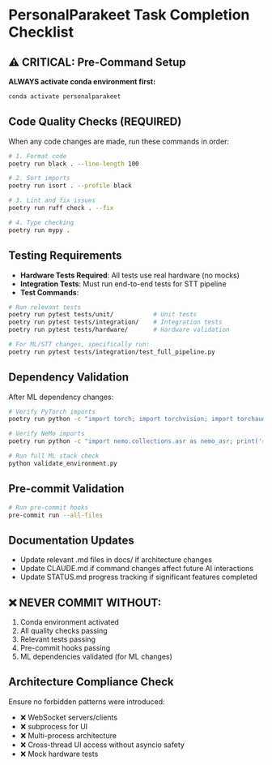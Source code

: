 # PersonalParakeet Task Completion Checklist

## ⚠️ CRITICAL: Pre-Command Setup
**ALWAYS activate conda environment first:**
```bash
conda activate personalparakeet
```

## Code Quality Checks (REQUIRED)
When any code changes are made, run these commands in order:

```bash
# 1. Format code
poetry run black . --line-length 100

# 2. Sort imports
poetry run isort . --profile black

# 3. Lint and fix issues
poetry run ruff check . --fix

# 4. Type checking
poetry run mypy .
```

## Testing Requirements
- **Hardware Tests Required**: All tests use real hardware (no mocks)
- **Integration Tests**: Must run end-to-end tests for STT pipeline
- **Test Commands**:
```bash
# Run relevant tests
poetry run pytest tests/unit/           # Unit tests
poetry run pytest tests/integration/    # Integration tests
poetry run pytest tests/hardware/       # Hardware validation

# For ML/STT changes, specifically run:
poetry run pytest tests/integration/test_full_pipeline.py
```

## Dependency Validation
After ML dependency changes:
```bash
# Verify PyTorch imports
poetry run python -c "import torch; import torchvision; import torchaudio; print('✅ PyTorch OK')"

# Verify NeMo imports
poetry run python -c "import nemo.collections.asr as nemo_asr; print('✅ NeMo OK')"

# Run full ML stack check
python validate_environment.py
```

## Pre-commit Validation
```bash
# Run pre-commit hooks
pre-commit run --all-files
```

## Documentation Updates
- Update relevant .md files in docs/ if architecture changes
- Update CLAUDE.md if command changes affect future AI interactions
- Update STATUS.md progress tracking if significant features completed

## ❌ NEVER COMMIT WITHOUT:
1. Conda environment activated
2. All quality checks passing
3. Relevant tests passing
4. Pre-commit hooks passing
5. ML dependencies validated (for ML changes)

## Architecture Compliance Check
Ensure no forbidden patterns were introduced:
- ❌ WebSocket servers/clients
- ❌ subprocess for UI
- ❌ Multi-process architecture
- ❌ Cross-thread UI access without asyncio safety
- ❌ Mock hardware tests